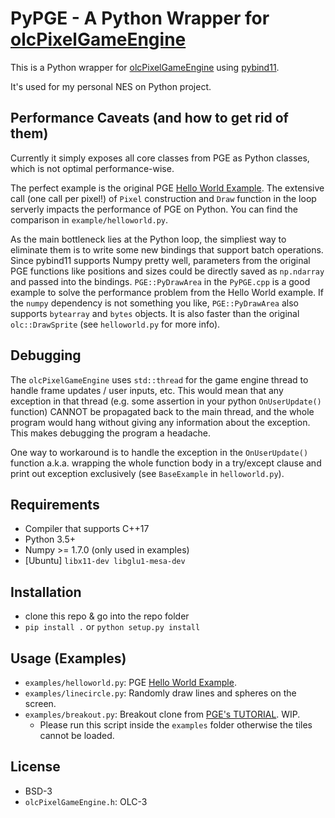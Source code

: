 PyPGE - A Python Wrapper for [olcPixelGameEngine](https://github.com/OneLoneCoder/olcPixelGameEngine)
==============

This is a Python wrapper for [olcPixelGameEngine](https://github.com/OneLoneCoder/olcPixelGameEngine) using [pybind11](https://github.com/pybind/pybind11).

It's used for my personal NES on Python project.

Performance Caveats (and how to get rid of them)
------------------------------------------------

Currently it simply exposes all core classes from PGE as Python classes, which is not optimal performance-wise.

The perfect example is the original PGE [Hello World Example](https://github.com/OneLoneCoder/olcPixelGameEngine/wiki#example-olcpixelengine-hello-world). The extensive call (one call per pixel!) of `Pixel` construction and `Draw` function in the loop serverly impacts the performance of PGE on Python. You can find the comparison in `example/helloworld.py`.

As the main bottleneck lies at the Python loop, the simpliest way to eliminate them is to write some new bindings that support batch operations. Since pybind11 supports Numpy pretty well, parameters from the original PGE functions like positions and sizes could be directly saved as `np.ndarray` and passed into the bindings. `PGE::PyDrawArea` in the `PyPGE.cpp` is a good example to solve the performance problem from the Hello World example. If the `numpy` dependency is not something you like, `PGE::PyDrawArea` also supports `bytearray` and `bytes` objects. It is also faster than the original `olc::DrawSprite` (see `helloworld.py` for more info).

Debugging
---------

The `olcPixelGameEngine` uses `std::thread` for the game engine thread to handle frame updates / user inputs, etc. This would mean that any exception in that thread (e.g. some assertion in your python `OnUserUpdate()` function) CANNOT be propagated back to the main thread, and the whole program would hang without giving any information about the exception. This makes debugging the program a headache.

One way to workaround is to handle the exception in the `OnUserUpdate()` function a.k.a. wrapping the whole function body in a try/except clause and print out exception exclusively (see `BaseExample` in `helloworld.py`).

Requirements
------------

* Compiler that supports C++17
* Python 3.5+
* Numpy >= 1.7.0 (only used in examples)
* [Ubuntu] `libx11-dev libglu1-mesa-dev`

Installation
------------

- clone this repo & go into the repo folder
- `pip install .` or `python setup.py install`

Usage (Examples)
----------------

* `examples/helloworld.py`: PGE [Hello World Example](https://github.com/OneLoneCoder/olcPixelGameEngine/wiki#example-olcpixelengine-hello-world).
* `examples/linecircle.py`: Randomly draw lines and spheres on the screen.
* `examples/breakout.py`: Breakout clone from [PGE's TUTORIAL](https://github.com/OneLoneCoder/olcPixelGameEngine/wiki). WIP.
    * Please run this script inside the `examples` folder otherwise the tiles cannot be loaded.

License
-------

* BSD-3
* `olcPixelGameEngine.h`: OLC-3